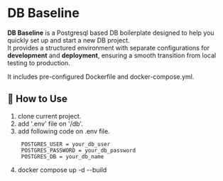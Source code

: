 # DB Baseline

**DB Baseline** is a Postgresql based DB boilerplate designed to help you quickly set up and start a new DB project.  
It provides a structured environment with separate configurations for **development** and **deployment**, ensuring a smooth transition from local testing to production.

It includes pre-configured Dockerfile and docker-compose.yml.

## 📌 How to Use

1. clone current project.
2. add '.env' file on '/db'.
3. add following code on .env file.
   ```env
    POSTGRES_USER = your_db_user
    POSTGRES_PASSWORD = your_db_password
    POSTGRES_DB = your_db_name
    ```
4. docker compose up -d --build